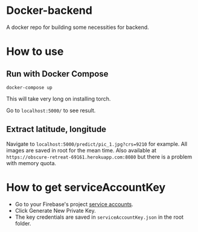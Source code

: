 # Docker-backend
A docker repo for building some necessities for backend.

# How to use
## Run with Docker Compose
```
docker-compose up
```
This will take very long on installing torch.

Go to `localhost:5000/` to see result.

## Extract latitude, longitude
Navigate to `localhost:5000/predict/pic_1.jpg?crs=9210` for example.
All images are saved in root for the mean time.
Also available at `https://obscure-retreat-69161.herokuapp.com:8080` but there is a problem with memory quota.

# How to get serviceAccountKey
- Go to your Firebase's project [service accounts](https://console.firebase.google.com/project/_/settings/serviceaccounts/adminsdk).
- Click Generate New Private Key.
- The key credentials are saved in ```serviceAccountKey.json``` in the root folder.